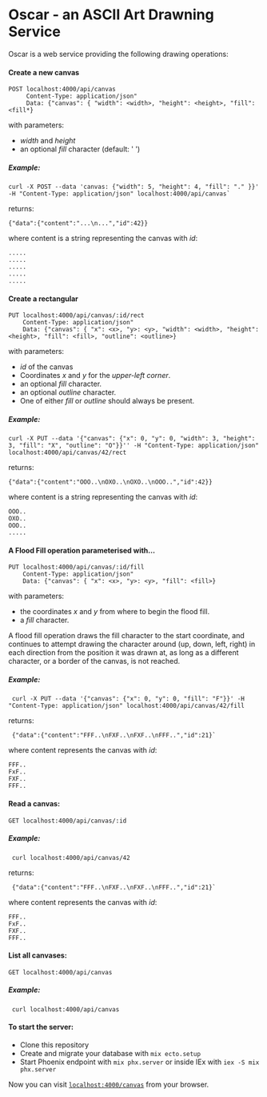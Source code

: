 # Oscar - an ASCII Art Drawning Service

Oscar is a web service providing the following drawing operations:

#### Create a new canvas

    POST localhost:4000/api/canvas
         Content-Type: application/json"
         Data: {"canvas": { "width": <width>, "height": <height>, "fill": <fill*}
         
with parameters:
- *width* and *height*
- an optional *fill* character (default: ' ')
 
##### Example:

    curl -X POST --data 'canvas: {"width": 5, "height": 4, "fill": "." }}' -H "Content-Type: application/json" localhost:4000/api/canvas`

returns:

    {"data":{"content":"...\n...","id":42}}

where content is a string representing the canvas with *id*:

    .....
    .....
    .....
    .....
    .....



#### Create a rectangular

    PUT localhost:4000/api/canvas/:id/rect
        Content-Type: application/json" 
        Data: {"canvas": { "x": <x>, "y>: <y>, "width": <width>, "height": <height>, "fill": <fill>, "outline": <outline>}

with parameters:
- *id* of the canvas
- Coordinates *x* and *y* for the *upper-left corner*.
- an optional *fill* character.
- an optional *outline* character.
- One of either *fill* or *outline* should always be present.


##### Example:

    curl -X PUT --data '{"canvas": {"x": 0, "y": 0, "width": 3, "height": 3, "fill": "X", "outline": "O"}}'' -H "Content-Type: application/json" localhost:4000/api/canvas/42/rect

returns:

    {"data":{"content":"OOO..\nOXO..\nOXO..\nOOO..","id":42}}

where content is a string representing the canvas with *id*:

    OOO..
    OXO..
    OOO..
    .....



#### A Flood Fill operation parameterised with…

    PUT localhost:4000/api/canvas/:id/fill
        Content-Type: application/json" 
        Data: {"canvas": { "x": <x>, "y>: <y>, "fill": <fill>}


with parameters:

- the coordinates *x* and *y* from where to begin the flood fill.
- a *fill* character.

A flood fill operation draws the fill character to the start coordinate, 
and continues to attempt drawing the character around (up, down, left, right) 
in each direction from the position it was drawn at, 
as long as a different character, or a border of the canvas, is not reached.


##### Example:

     curl -X PUT --data '{"canvas": {"x": 0, "y": 0, "fill": "F"}}' -H "Content-Type: application/json" localhost:4000/api/canvas/42/fill
     
returns: 

     {"data":{"content":"FFF..\nFXF..\nFXF..\nFFF..","id":21}`

where content represents the canvas with *id*:

    FFF..
    FxF..
    FXF..
    FFF..


#### Read a canvas:

    GET localhost:4000/api/canvas/:id


##### Example:

     curl localhost:4000/api/canvas/42
     
returns: 

     {"data":{"content":"FFF..\nFXF..\nFXF..\nFFF..","id":21}`

where content represents the canvas with *id*:

    FFF..
    FxF..
    FXF..
    FFF..

#### List all canvases:

    GET localhost:4000/api/canvas


##### Example:

     curl localhost:4000/api/canvas

 
#### To start the server:

  * Clone this repository
  * Create and migrate your database with `mix ecto.setup`
  * Start Phoenix endpoint with `mix phx.server` or inside IEx with `iex -S mix phx.server`
  

Now you can visit [`localhost:4000/canvas`](http://localhost:4000/canvas) from your browser.
